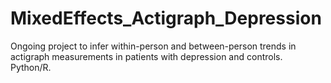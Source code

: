 # MixedEffects_Actigraph_Depression
Ongoing project to infer within-person and between-person trends in actigraph measurements in patients with depression and controls. Python/R. 
